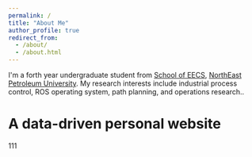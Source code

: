 ```yaml
---
permalink: /
title: "About Me"
author_profile: true
redirect_from: 
  - /about/
  - /about.html
---
```


I'm a forth year undergraduate student from [School of EECS](http://dqxxgcxy.nepu.edu.cn/), [NorthEast Petroleum University](http://www.nepu.edu.cn/). My research interests include industrial process control, ROS operating system, path planning, and operations research..

A data-driven personal website
======
111
